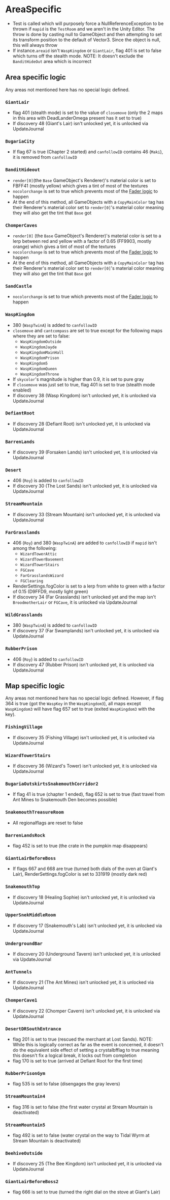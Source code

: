 # AreaSpecific

- Test is called which will purposely force a NullReferenceException to be thrown if `mapid` is the `TestRoom` and we aren't in the Unity Editor. The throw is done by casting null to GameObject and then attempting to set its transform position to the default of Vector3. Since the object is null, this will always throw
- If instance.`areaid` isn't `WaspKingdom` or `GiantLair`, flag 401 is set to false which turns off the stealth mode. NOTE: It doesn't exclude the `BanditHideOut` area which is incorrect

## Area specific logic
Any areas not mentioned here has no special logic defined.

### `GiantLair`

- flag 401 (stealth mode) is set to the value of `closemove` (only the 2 maps in this area with DeadLanderOmega present has it set to true)
- If discovery 48 (Giant's Lair) isn't unlocked yet, it is unlocked via UpdateJournal

### `BugariaCity`

- If flag 67 is true (Chapter 2 started) and `canfollowID` contains 46 (`Maki`), it is removed from `canfollowID`

### `BanditHideout`

- `render[0]`(the `Base` GameObject's Renderer)'s material color is set to FBFF41 (mostly yellow) which gives a tint of most of the textures
- `nocolorchange` is set to true which prevents most of the [Fader logic](../Graphics%20configuration.md#fader-control) to happen
- At the end of this method, all GameObjects with a `CopyMainColor` tag has their Renderer's material color set to `render[0]`'s material color meaning they will also get the tint that `Base` got

### `ChomperCaves`

- `render[0]` (the `Base` GameObject's Renderer)'s material color is set to a lerp between red and yellow with a factor of 0.65 (FF9903, mostly orange) which gives a tint of most of the textures
- `nocolorchange` is set to true which prevents most of the [Fader logic](../Graphics%20configuration.md#fader-control) to happen
- At the end of this method, all GameObjects with a `CopyMainColor` tag has their Renderer's material color set to `render[0]`'s material color meaning they will also get the tint that `Base` got

### `SandCastle`

- `nocolorchange` is set to true which prevents most of the [Fader logic](../Graphics%20configuration.md#fader-control) to happen

### `WaspKingdom`

- 380 (`WaspTwinA`) is added to `canfollowID`
- `closemove` and `cantcompass` are set to true except for the following maps where they are set to false:
    - `WaspKingdomOutside`
    - `WaspKingdomJayde`
    - `WaspKingdomMainHall`
    - `WaspKingdomPrison`
    - `WaspKingdom5`
    - `WaspKingdomQueen`
    - `WaspKingdomThrone`
- If `skycolor`'s magnitude is higher than 0.9, it is set to pure gray
- If `closemove` was just set to true, flag 401 is set to true (stealth mode enabled)
- If discovery 38 (Wasp Kingdom) isn't unlocked yet, it is unlocked via UpdateJournal

### `DefiantRoot`

- If discovery 28 (Defiant Root) isn't unlocked yet, it is unlocked via UpdateJournal

### `BarrenLands`

- If discovery 39 (Forsaken Lands) isn't unlocked yet, it is unlocked via UpdateJournal

### `Desert`

- 406 (`Roy`) is added to `canfollowID`
- If discovery 30 (The Lost Sands) isn't unlocked yet, it is unlocked via UpdateJournal

### `StreamMountain`

- If discovery 33 (Stream Mountain) isn't unlocked yet, it is unlocked via UpdateJournal

### `FarGrasslands`

- 406 (`Roy`) and 380 (`WaspTwinA`) are added to `canfollowID` if `mapid` isn't among the following:
    - `WizardTowerAttic`
    - `WizardTowerBasement`
    - `WizardTowerStairs`
    - `FGCave`
    - `FarGrasslandsWizard`
    - `FGClearing`
- RenderSettings.fogColor is set to a lerp from white to green with a factor of 0.15 (D9FFD9, mostly light green)
- If discovery 34 (Far Grasslands) isn't unlocked yet and the map isn't `BroodmotherLair` or `FGCave`, it is unlocked via UpdateJournal

### `WildGrasslands`

- 380 (`WaspTwinA`) is added to `canfollowID`
- If discovery 37 (Far Swamplands) isn't unlocked yet, it is unlocked via UpdateJournal

### `RubberPrison`

- 406 (`Roy`) is added to `canfollowID`
- If discovery 47 (Rubber Prison) isn't unlocked yet, it is unlocked via UpdateJournal

## Map specific logic
Any areas not mentioned here has no special logic defined. However, if flag 364 is true (got the `WaspKey` in the `WaspKingdom3`), all maps except `WaspKingdom3` will have flag 657 set to true (exited `WaspKingdom3` with the key).

### `FishingVillage`

- If discovery 35 (Fishing Village) isn't unlocked yet, it is unlocked via UpdateJournal

### `WizardTowerStairs`

- If discovery 36 (Wizard's Tower) isn't unlocked yet, it is unlocked via UpdateJournal

### `BugariaOutskirtsSnakemouthCorridor2`

- If flag 41 is true (chapter 1 ended), flag 652 is set to true (fast travel from Ant Mines to Snakemouth Den becomes possible)

### `SnakemouthTreasureRoom`

- All regionalflags are reset to false

### `BarrenLandsRock`

- flag 452 is set to true (the crate in the pumpkin map disappears)

### `GiantLairBeforeBoss`

- If flags 667 and 668 are true (turned both dials of the oven at Giant's Lair), RenderSettings.fogColor is set to 331919 (mostly dark red)

### `SnakemouthTop`

- If discovery 18 (Healing Sophie) isn't unlocked yet, it is unlocked via UpdateJournal

### `UpperSnekMiddleRoom`

- If discovery 17 (Snakemouth's Lab) isn't unlocked yet, it is unlocked via UpdateJournal

### `UndergroundBar`

- If discovery 20 (Underground Tavern) isn't unlocked yet, it is unlocked via UpdateJournal

### `AntTunnels`

- If discovery 21 (The Ant Mines) isn't unlocked yet, it is unlocked via UpdateJournal

### `ChomperCave1`

- If discovery 22 (Chomper Cavern) isn't unlocked yet, it is unlocked via UpdateJournal

### `DesertDRSouthEntrance`

- flag 201 is set to true (rescued the merchant at Lost Sands). NOTE: While this is logically correct as far as the event is concerned, it doesn't do the equivalent side effect of setting a crystalbfflag to true meaning this doesn't fix a logical break, it locks out from completion
- flag 170 is set to true (arrived at Defiant Root for the first time)

### `RubberPrisonGym`

- flag 535 is set to false (disengages the gray levers)

### `StreamMountain4`

- flag 316 is set to false (the first water crystal at Stream Mountain is deactivated)

### `StreamMountain5`

- flag 492 is set to false (water crystal on the way to Tidal Wyrm at Stream Mountain is deactivated)

### `BeehiveOutside`

- If discovery 25 (The Bee Kingdom) isn't unlocked yet, it is unlocked via UpdateJournal

### `GiantLairBeforeBoss2`

- flag 666 is set to true (turned the right dial on the stove at Giant's Lair)
